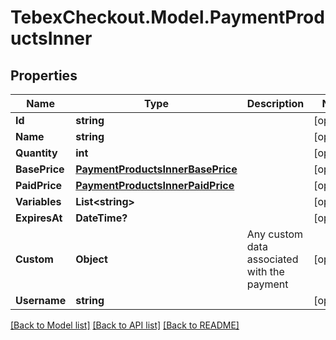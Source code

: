# TebexCheckout.Model.PaymentProductsInner

## Properties

Name | Type | Description | Notes
------------ | ------------- | ------------- | -------------
**Id** | **string** |  | [optional] 
**Name** | **string** |  | [optional] 
**Quantity** | **int** |  | [optional] 
**BasePrice** | [**PaymentProductsInnerBasePrice**](PaymentProductsInnerBasePrice.md) |  | [optional] 
**PaidPrice** | [**PaymentProductsInnerPaidPrice**](PaymentProductsInnerPaidPrice.md) |  | [optional] 
**Variables** | **List&lt;string&gt;** |  | [optional] 
**ExpiresAt** | **DateTime?** |  | [optional] 
**Custom** | **Object** | Any custom data associated with the payment | [optional] 
**Username** | **string** |  | [optional] 

[[Back to Model list]](../README.md#documentation-for-models) [[Back to API list]](../README.md#documentation-for-api-endpoints) [[Back to README]](../README.md)

